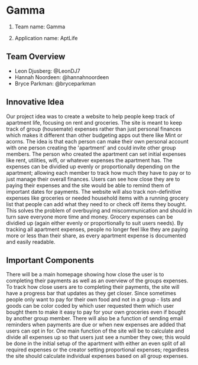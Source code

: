 # Gamma

1. Team name: Gamma

2. Application name: AptLife 

## Team Overview

- Leon Djusberg: @LeonDJ7
- Hannah Noordeen: @hannahnoordeen
- Bryce Parkman: @bryceparkman

## Innovative Idea

Our project idea was to create a website to help people keep track of apartment life, focusing on rent and groceries. The site is meant to keep track of group (housemate) expenses rather than just personal finances which makes it different than other budgeting apps out there like Mint or acorns. The idea is that each person can make their own personal account with one person creating the 'apartment' and could invite other group members. The person who created the apartment can set initial expenses like rent, utilities, wifi, or whatever expenses the apartment has. The expenses can be dividied up evenly or proportionally depending on the apartment; allowing each member to track how much they have to pay or to just manage their overall finances. Users can see how close they are to paying their expenses and the site would be able to remind them of important dates for payments. The website will also track non-definitive expenses like groceries or needed household items with a running grocery list that people can add what they need to or check off items they bought. This solves the problem of overbuying and miscommunication and should in turn save everyone more time and money. Grocery expenses can be dividied up (again either evenly or proportionally to suit users needs). By tracking all apartment expenses, people no longer feel like they are paying more or less than their share, as every apartment expense is documented and easily readable. 



## Important Components

There will be a main homepage showing how close the user is to completing their payments as well as an overview of the groups expenses. To track how close users are to completing their payments, the site will have a progress bar that updates as they get closer. Since sometimes people only want to pay for their own food and not in a group - lists and goods can be color coded by which user requested them which user bought them to make it easy to  pay for your own groceries even if bought by another group member. There will also be a function of sending email reminders when payments are due or when new expenses are added that users can opt in for. One main function of the site will be to calculate and divide all expenses up so that users just see a number they owe; this would be done in the initial setup of the apartment with either an even split of all required expenses or the creator setting proportional expenses; regardless the site should calculate individual expenses based on all group expenses. 